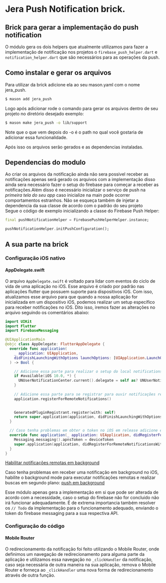 # Jera Push Notification brick.

## Brick para gerar a implementação do push notification

O módulo gera os dois helpers que atualmente utilizamos para fazer a implementação de notificação nos projetos o `firebase_push_helper.dart` e `notification_helper.dart` que são necessários para as operações da push.<br>

## Como instalar e gerar os arquivos

Para utilizar da brick adicione ela ao seu mason.yaml com o nome jera_push.

```bash
$ mason add jera_push
```

Logo após adicionar rode o comando para gerar os arquivos dentro de seu projeto no diretório desejado exemplo:

```bash
$ mason make jera_push -o lib/support
```

Note que o que vem depois do -o é o path no qual você gostaria de adicionar essa funcionalidade.

Após isso os arquivos serão gerados e as dependencias instaladas.

## Dependencias do modulo

Ao criar os arquivos da notificação ainda não sera possivel receber as notificações apenas será gerado os arquivos com a implementação disso ainda sera necessário fazer o setup do firebase para começar a receber as notificações.Além disso é necessário inicializar o serviço de push na _primeira tela do seu app_ caso inicialize na main pode ocorrer comportamentos estranhos. Não se esqueça também de injetar a dependencia da sua classe de acordo com o padrão do seu projeto<br>
Segue o código de exemplo inicializando a classe do Firebase Push Helper:

```dart
final pushNotificationHelper = FirebasePushHelperHelper.instance;

pushNotificationHelper.initPushConfiguration();
```

## A sua parte na brick

### Configuração iOS nativo

#### AppDelegate.swift

O arquivo `AppDelegate.swift` é voltado para lidar com eventos do ciclo de vida de uma aplicação no iOS. Esse arquivo é criado por padrão nas aplicações flutter que possuem suporte para dispositivos iOS. Com isso, atualizamos esse arquivo para que quando a nossa aplicação for inicializada em um dispositivo iOS, podemos realizar um setup específico para receber notificações no iOS. Dito isso, iremos fazer as alterações no arquivo seguindo os comentários abaixo:

```swift
import UIKit
import Flutter
import FirebaseMessaging

@UIApplicationMain
@objc class AppDelegate: FlutterAppDelegate {
  override func application(
    _ application: UIApplication,
    didFinishLaunchingWithOptions launchOptions: [UIApplication.LaunchOptionsKey: Any]?
  ) -> Bool {

    // Adicione essa parte para realizar o setup do local notifications
    if #available(iOS 10.0, *) {
      UNUserNotificationCenter.current().delegate = self as? UNUserNotificationCenterDelegate
    }
    
    // Adicione essa parte para se registrar para ouvir notificações remotas
    application.registerForRemoteNotifications()
    

    GeneratedPluginRegistrant.register(with: self)
    return super.application(application, didFinishLaunchingWithOptions: launchOptions)
  }

  // Caso tenha problemas em obter o token no iOS em release adicione esse trecho de código
  override func application(_ application: UIApplication, didRegisterForRemoteNotificationsWithDeviceToken deviceToken: Data) {
    Messaging.messaging().apnsToken = deviceToken
    super.application(application, didRegisterForRemoteNotificationsWithDeviceToken: deviceToken)
  }
}
```

[Habilitar notificações remotas em background](https://developer.apple.com/documentation/usernotifications/setting_up_a_remote_notification_server/pushing_background_updates_to_your_app#2980038)

Caso tenha problemas em receber uma notificação em background no iOS, habilite o background mode para executar notificações remotas e realizar buscas em segundo plano: [push em background](https://developer.apple.com/documentation/xcode/configuring-background-execution-modes)

Esse módulo apenas gera a implementação em si que pode ser alterada de acordo com a necessidade, caso o setup do firebase não for concluido não irá funcionar adequadamente. É de extrema importancia também resolver os `// Todo` da implementação para o funcionamento adequado, enviando o token do firebase messaging para a sua respectiva API.

### Configuração do código

#### Mobile Router

O redirecionamento da notificação foi feito utilizando o Mobile Router, onde definimos um navegação de redirecionamento para alguma parte da aplicação e utilizamos essa navegação no `_clickHandler` da notificação, caso seja necessária de outra maneira na sua aplicação, remova o Mobile Router e forneça ao `_clickHandler` uma nova forma de redirecionamento através de outra função.
